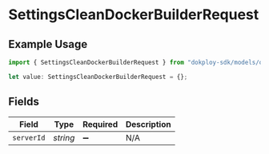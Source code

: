 # SettingsCleanDockerBuilderRequest

## Example Usage

```typescript
import { SettingsCleanDockerBuilderRequest } from "dokploy-sdk/models/operations";

let value: SettingsCleanDockerBuilderRequest = {};
```

## Fields

| Field              | Type               | Required           | Description        |
| ------------------ | ------------------ | ------------------ | ------------------ |
| `serverId`         | *string*           | :heavy_minus_sign: | N/A                |